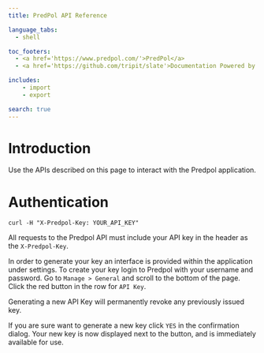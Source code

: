 ```yaml
---
title: PredPol API Reference

language_tabs:
  - shell

toc_footers:
  - <a href='https://www.predpol.com/'>PredPol</a>
  - <a href='https://github.com/tripit/slate'>Documentation Powered by Slate</a>

includes:
    - import
    - export

search: true
---
```


# Introduction

Use the APIs described on this page to interact with the Predpol application.

# Authentication

```shell
curl -H "X-Predpol-Key: YOUR_API_KEY"
```

All requests to the Predpol API must include your API key in the header as the `X-Predpol-Key`. 

In order to generate your key
an interface is provided within the application under settings. To create your key login to Predpol with your username and password. Go to `Manage > General` and scroll to the bottom of the page.
Click the red button in the row for `API Key`.

<aside class="warning">
Generating a new API Key will permanently revoke any previously issued key.
</aside>

If you are sure want to generate a new key click `YES` in the confirmation dialog. Your new key is now displayed next to the button, and is immediately available for use.


